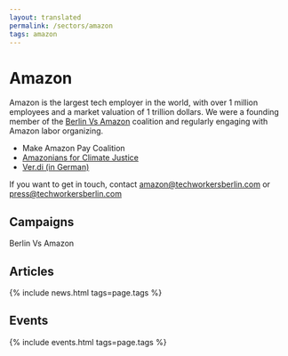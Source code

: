 ```yaml
---
layout: translated
permalink: /sectors/amazon
tags: amazon
---
```

# Amazon

Amazon is the largest tech employer in the world, with over 1 million employees and a market valuation of 1 trillion dollars. We were a founding member of the [Berlin Vs Amazon](https://berlinvsamazon.com/) coalition and regularly engaging with Amazon labor organizing.

- Make Amazon Pay Coalition
- [Amazonians for Climate Justice](https://twitter.com/amznforclimate?lang=en)
- [Ver.di (in German)](https://www.verdi.de/themen/geld-tarif/amazon)

If you want to get in touch, contact amazon@techworkersberlin.com or press@techworkersberlin.com

## Campaigns
Berlin Vs Amazon

## Articles
{% include news.html tags=page.tags %}

## Events
{% include events.html tags=page.tags %}
